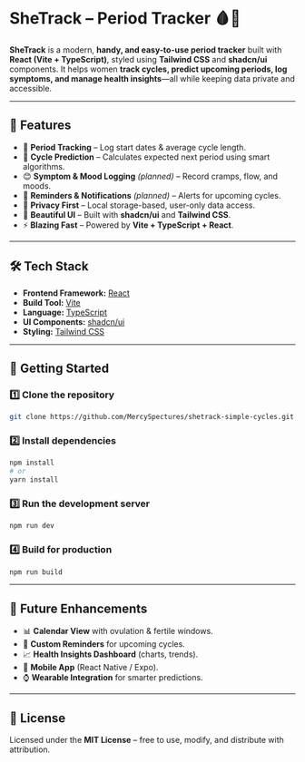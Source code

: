 # SheTrack – Period Tracker 🩸🌸

**SheTrack** is a modern, **handy, and easy-to-use period tracker** built with **React (Vite + TypeScript)**, styled using **Tailwind CSS** and **shadcn/ui** components. It helps women **track cycles, predict upcoming periods, log symptoms, and manage health insights**—all while keeping data private and accessible.

---

## 🌟 Features

* 📅 **Period Tracking** – Log start dates & average cycle length.
* 🔮 **Cycle Prediction** – Calculates expected next period using smart algorithms.
* 😊 **Symptom & Mood Logging** *(planned)* – Record cramps, flow, and moods.
* 🔔 **Reminders & Notifications** *(planned)* – Alerts for upcoming cycles.
* 🔐 **Privacy First** – Local storage-based, user-only data access.
* 🎨 **Beautiful UI** – Built with **shadcn/ui** and **Tailwind CSS**.
* ⚡ **Blazing Fast** – Powered by **Vite + TypeScript + React**.

---

## 🛠️ Tech Stack

* **Frontend Framework:** [React](https://react.dev/)
* **Build Tool:** [Vite](https://vitejs.dev/)
* **Language:** [TypeScript](https://www.typescriptlang.org/)
* **UI Components:** [shadcn/ui](https://ui.shadcn.com/)
* **Styling:** [Tailwind CSS](https://tailwindcss.com/)

---

## 🚀 Getting Started

### 1️⃣ Clone the repository

```bash
git clone https://github.com/MercySpectures/shetrack-simple-cycles.git
```

### 2️⃣ Install dependencies

```bash
npm install
# or
yarn install
```

### 3️⃣ Run the development server

```bash
npm run dev
```

### 4️⃣ Build for production

```bash
npm run build
```
---

## 🔮 Future Enhancements

* 📊 **Calendar View** with ovulation & fertile windows.
* 📌 **Custom Reminders** for upcoming cycles.
* 📈 **Health Insights Dashboard** (charts, trends).
* 📱 **Mobile App** (React Native / Expo).
* ⌚ **Wearable Integration** for smarter predictions.

---

## 📜 License

Licensed under the **MIT License** – free to use, modify, and distribute with attribution.
